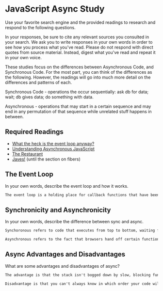 # JavaScript Async Study

Use your favorite search engine and the provided readings to research and
respond to the following questions.

In your responses, be sure to cite any relevant sources you consulted in your
search. We ask you to write responses in your own words in order to see how you
process what you've read. Please do not respond with direct quotes from source
material. Instead, digest what you've read and repeat it in your own voice.

These studies focus on the differences between Asynchronous Code, and
Synchronous Code. For the most part, you can think of the differences as the
following. However, the readings will go into much more detail on the
differences and patterns of each.

Synchronous Code - operations the occur sequentially: ask db for data; wait; db gives data; do something with data.

Asynchronous - operations that may start in a certain sequence and may end in any permutation of that sequence while unrelated stuff happens in between.

## Required Readings

-   [What the heck is the event loop anyway?](https://www.youtube.com/watch?v=8aGhZQkoFbQ)
-   [Understanding Asynchronous JavaScript](https://www.youtube.com/watch?v=vMfg0xGjcOI)
-   [The Restaurant](https://www.codeschool.com/blog/2014/10/30/understanding-node-js/)
-   [Javes!](https://www.discovermeteor.com/blog/understanding-sync-async-javascript-node/) (until the section on fibers)

## The Event Loop

In your own words, describe the event loop and how it works.

```md
The event loop is a holding place for callback functions that have been returned by their enclosing function, but are waiting to execute on the stack. The stack must clear before the the callback is executed.
```

## Synchronicity and Asynchronicity

In your own words, describe the difference between sync and async.

```md
Synchoronous refers to code that executes from top to bottom, waiting for completion of one step before proceeding to the next.

Asynchronous refers to the fact that browsers hand off certain functions (passing a callback) to web APIs to process in the background, executing the callback after the background process completes (via the event loop). This can result in your code not executing top to bottom as it is written, which is what asyn refers to.
```

## Async Advantages and Disadvantages

What are some advantages and disadvantages of async?

```md
The advantage is that the stack isn't bogged down by slow, blocking functions (like long while loops, or file download).

Disadvantage is that you can't always know in which order your code will execute, which could make your website behave strangely and be hard to debug. 
```
